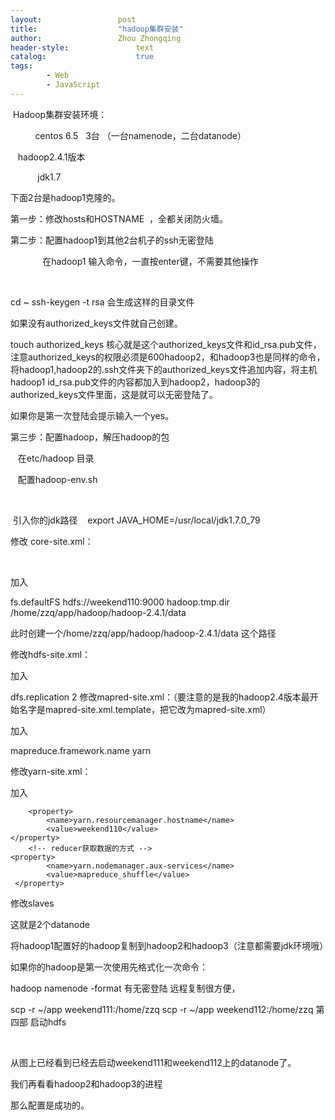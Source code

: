 ```yaml
---
layout:					post
title:					"hadoop集群安装"
author:					Zhou Zhongqing
header-style:				text
catalog:					true
tags:
		- Web
		- JavaScript
---
```

​
Hadoop集群安装环境：

          centos 6.5   3台 （一台namenode，二台datanode）

   hadoop2.4.1版本

           jdk1.7



下面2台是hadoop1克隆的。

第一步：修改hosts和HOSTNAME  ，全都关闭防火墙。



第二步：配置hadoop1到其他2台机子的ssh无密登陆

             在hadoop1 输入命令，一直按enter键，不需要其他操作

      

cd ~
ssh-keygen -t rsa
会生成这样的目录文件



如果没有authorized_keys文件就自己创建。

touch authorized_keys
核心就是这个authorized_keys文件和id_rsa.pub文件，注意authorized_keys的权限必须是600hadoop2，和hadoop3也是同样的命令，将hadoop1,hadoop2的.ssh文件夹下的authorized_keys文件追加内容，将主机hadoop1 id_rsa.pub文件的内容都加入到hadoop2，hadoop3的authorized_keys文件里面，这是就可以无密登陆了。



如果你是第一次登陆会提示输入一个yes。

第三步：配置hadoop，解压hadoop的包

   在etc/hadoop 目录

   配置hadoop-env.sh

  

 引入你的jdk路径    export JAVA_HOME=/usr/local/jdk1.7.0_79

修改 core-site.xml：

 

加入

<configuration>
<!-- 指定HADOOP所使用的文件系统schema（URI），HDFS的老大（NameNode）的地址 -->
        <property>
			<name>fs.defaultFS</name>
			<value>hdfs://weekend110:9000</value>
		</property>
		<!-- 指定hadoop运行时产生文件的存储目录 -->
		<property>
			<name>hadoop.tmp.dir</name>
			<value>/home/zzq/app/hadoop/hadoop-2.4.1/data</value>
        </property>
</configuration>

此时创建一个/home/zzq/app/hadoop/hadoop-2.4.1/data 这个路径

修改hdfs-site.xml：



加入

<configuration>

   <property>
		<name>dfs.replication</name>
		<value>2</value> <!-- 2个datanode备份 -->
    </property>

</configuration>
修改mapred-site.xml：（要注意的是我的hadoop2.4版本最开始名字是mapred-site.xml.template，把它改为mapred-site.xml）


加入

<configuration>
    <property><!-- 指定mr运行在yarn上 -->
			<name>mapreduce.framework.name</name>
			<value>yarn</value>
    </property>
   
</configuration>

修改yarn-site.xml：



加入

<configuration>

<!-- Site specific YARN configuration properties -->

<!-- 指定YARN的老大（ResourceManager）的地址 -->
		<property>
			<name>yarn.resourcemanager.hostname</name>
			<value>weekend110</value>
    </property>
		<!-- reducer获取数据的方式 -->
    <property>
			<name>yarn.nodemanager.aux-services</name>
			<value>mapreduce_shuffle</value>
     </property>
</configuration>

修改slaves



这就是2个datanode

将hadoop1配置好的hadoop复制到hadoop2和hadoop3（注意都需要jdk环境哦）

如果你的hadoop是第一次使用先格式化一次命令：

hadoop namenode -format
有无密登陆 远程复制很方便，

scp -r ~/app weekend111:/home/zzq
scp -r ~/app weekend112:/home/zzq
第四部 启动hdfs

    

从图上已经看到已经去启动weekend111和weekend112上的datanode了。

我们再看看hadoop2和hadoop3的进程





那么配置是成功的。

​